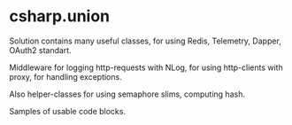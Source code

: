 # csharp.union
Solution contains many useful classes, for using
Redis, Telemetry, Dapper, OAuth2 standart. 

Middleware for logging http-requests with NLog, for using http-clients with proxy, for handling exceptions. 

Also helper-classes for using semaphore slims, computing hash.

Samples of usable code blocks.
